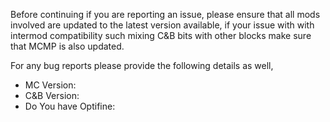 
Before continuing if you are reporting an issue, please ensure that all mods involved are updated to the latest version available, if your issue with with intermod compatibility such mixing C&B bits with other blocks make sure that MCMP is also updated.



For any bug reports please provide the following details as well,
* MC Version:
* C&B Version:
* Do You have Optifine:
